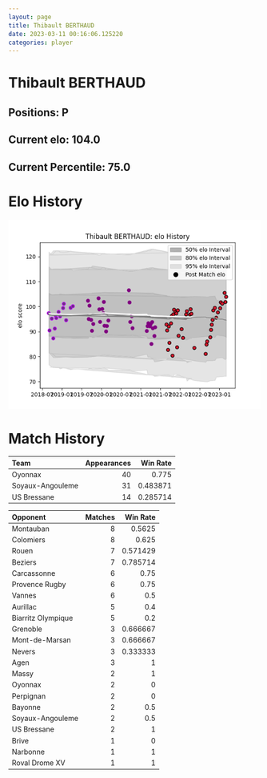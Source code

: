 ```yaml
---  
layout: page  
title: Thibault BERTHAUD  
date: 2023-03-11 00:16:06.125220  
categories: player  
---
```

# Thibault BERTHAUD

## Positions: P

## Current elo: 104.0

## Current Percentile: 75.0

# Elo History


![elo history](history_ThibaultBERTHAUD.png)
# Match History


| Team             |   Appearances |   Win Rate |
|:-----------------|--------------:|-----------:|
| Oyonnax          |            40 |   0.775    |
| Soyaux-Angouleme |            31 |   0.483871 |
| US Bressane      |            14 |   0.285714 |

| Opponent           |   Matches |   Win Rate |
|:-------------------|----------:|-----------:|
| Montauban          |         8 |   0.5625   |
| Colomiers          |         8 |   0.625    |
| Rouen              |         7 |   0.571429 |
| Beziers            |         7 |   0.785714 |
| Carcassonne        |         6 |   0.75     |
| Provence Rugby     |         6 |   0.75     |
| Vannes             |         6 |   0.5      |
| Aurillac           |         5 |   0.4      |
| Biarritz Olympique |         5 |   0.2      |
| Grenoble           |         3 |   0.666667 |
| Mont-de-Marsan     |         3 |   0.666667 |
| Nevers             |         3 |   0.333333 |
| Agen               |         3 |   1        |
| Massy              |         2 |   1        |
| Oyonnax            |         2 |   0        |
| Perpignan          |         2 |   0        |
| Bayonne            |         2 |   0.5      |
| Soyaux-Angouleme   |         2 |   0.5      |
| US Bressane        |         2 |   1        |
| Brive              |         1 |   0        |
| Narbonne           |         1 |   1        |
| Roval Drome XV     |         1 |   1        |